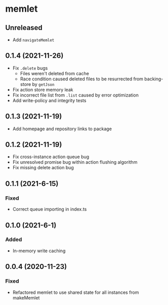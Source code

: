 # memlet

## Unreleased
- Add `navigateMemlet`

## 0.1.4 (2021-11-26)
- Fix `.delete` bugs
  - Files weren't deleted from cache
  - Race condition caused deleted files to be resurrected from backing-store by `getJson`
- Fix action store memory leak
- Fix incorrect file list from `.list` caused by error optimization
- Add write-policy and integrity tests

## 0.1.3 (2021-11-19)
- Add homepage and repository links to package

## 0.1.2 (2021-11-19)
- Fix cross-instance action queue bug
- Fix unresolved promise bug within action flushing algorithm
- Fix missing delete action bug

## 0.1.1 (2021-6-15)
### Fixed
- Correct queue importing in index.ts

## 0.1.0 (2021-6-1)
### Added
- In-memory write caching

## 0.0.4 (2020-11-23)
### Fixed
- Refactored memlet to use shared state for all instances from makeMemlet
